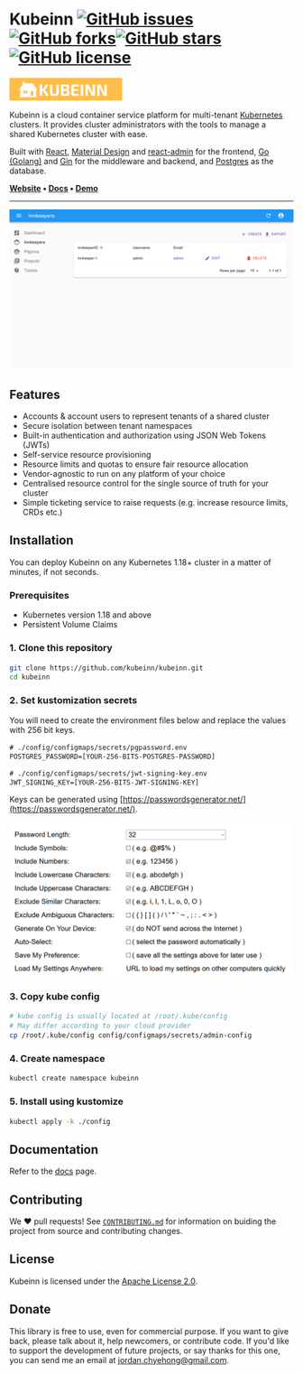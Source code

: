 # Kubeinn [![GitHub issues](https://img.shields.io/github/issues/kubeinn/kubeinn)](https://github.com/kubeinn/kubeinn/issues)[![GitHub forks](https://img.shields.io/github/forks/kubeinn/kubeinn)](https://github.com/kubeinn/kubeinn/network)[![GitHub stars](https://img.shields.io/github/stars/kubeinn/kubeinn)](https://github.com/kubeinn/kubeinn/stargazers)[![GitHub license](https://img.shields.io/github/license/kubeinn/kubeinn)](https://github.com/kubeinn/kubeinn/blob/master/LICENSE)

<img src="./docs/img/logo.png" title="" alt="" width="200">

Kubeinn is a cloud container service platform for multi-tenant [Kubernetes](https://github.com/kubernetes/kubernetes) clusters. It provides cluster administrators with the tools to manage a shared Kubernetes cluster with ease. 

Built with [React](https://facebook.github.io/react/), [Material Design](https://material.io/) and [react-admin](https://github.com/marmelab/react-admin) for the frontend, [Go (Golang)](https://golang.org/) and [Gin](https://github.com/gin-gonic/gin) for the middleware and backend, and [Postgres](https://www.postgresql.org/) as the database. 

<strong>
    <a href="https://kubeinn.github.io/kubeinn/">Website</a>
    •
    <a href="https://pkg.go.dev/github.com/kubeinn/kubeinn/src">Docs</a>
    •
    <a href="http://51.222.35.240:30000/">Demo</a>
</strong>

---

![](./docs/img/kubeinn-demo.png)

## Features
- Accounts & account users to represent tenants of a shared cluster
- Secure isolation between tenant namespaces
- Built-in authentication and authorization using JSON Web Tokens (JWTs)
- Self-service resource provisioning 
- Resource limits and quotas to ensure fair resource allocation 
- Vendor-agnostic to run on any platform of your choice
- Centralised resource control for the single source of truth for your cluster
- Simple ticketing service to raise requests (e.g. increase resource limits, CRDs etc.) 

## Installation
You can deploy Kubeinn on any Kubernetes 1.18+ cluster in a matter of minutes, if not seconds. 
### Prerequisites
- Kubernetes version 1.18 and above
- Persistent Volume Claims
### 1. Clone this repository
```bash
git clone https://github.com/kubeinn/kubeinn.git
cd kubeinn
```
### 2. Set kustomization secrets
You will need to create the environment files below and replace the values with 256 bit keys. 

```env
# ./config/configmaps/secrets/pgpassword.env
POSTGRES_PASSWORD=[YOUR-256-BITS-POSTGRES-PASSWORD]
```

```env
# ./config/configmaps/secrets/jwt-signing-key.env
JWT_SIGNING_KEY=[YOUR-256-BITS-JWT-SIGNING-KEY]
```

Keys can be generated using [https://passwordsgenerator.net/](https://passwordsgenerator.net/).

<img src="./docs/img/secret_generator_config.png" title="" alt="">

### 3. Copy kube config
```bash
# kube config is usually located at /root/.kube/config
# May differ according to your cloud provider
cp /root/.kube/config config/configmaps/secrets/admin-config
```
### 4. Create namespace
```bash
kubectl create namespace kubeinn
```
### 5. Install using kustomize
```bash
kubectl apply -k ./config
```

## Documentation
Refer to the [docs](https://kubeinn.github.io/kubeinn/) page.

## Contributing

We ❤️ pull requests! See [`CONTRIBUTING.md`](./CONTRIBUTING.md) for information on buiding the project from source and contributing changes.

## License

Kubeinn is licensed under the [Apache License 2.0](https://github.com/kubeinn/kubeinn/blob/master/LICENSE).

## Donate

This library is free to use, even for commercial purpose. If you want to give back, please talk about it, help newcomers, or contribute code. If you'd like to support the development of future projects, or say thanks for this one, you can send me an email at [jordan.chyehong@gmail.com](mailto:jordan.chyehong@gmail.com).
